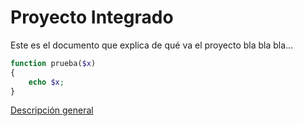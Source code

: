 Proyecto Integrado
==================

Este es el documento que explica de qué va el proyecto bla bla bla...

```php
function prueba($x)
{
    echo $x;
}
```

[Descripción general](descripcion-general.md)
